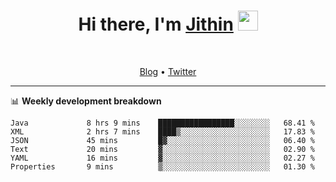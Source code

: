 <h1 align="center">Hi there, I'm <a href="https://jithset.github.io/" target="_blank">Jithin</a> <img
src="https://github.com/blackcater/blackcater/raw/main/images/Hi.gif" height="32" /></h1>

<br />

<p align="center">
  <a href="https://jithset.github.io">Blog</a> •
  <a href="https://twitter.com/jithset">Twitter</a>
</p>

---

📊 **Weekly development breakdown**

<!--START_SECTION:waka-->

```text
Java             8 hrs 9 mins    █████████████████░░░░░░░░   68.41 %
XML              2 hrs 7 mins    ████▒░░░░░░░░░░░░░░░░░░░░   17.83 %
JSON             45 mins         █▓░░░░░░░░░░░░░░░░░░░░░░░   06.40 %
Text             20 mins         ▓░░░░░░░░░░░░░░░░░░░░░░░░   02.90 %
YAML             16 mins         ▓░░░░░░░░░░░░░░░░░░░░░░░░   02.27 %
Properties       9 mins          ▒░░░░░░░░░░░░░░░░░░░░░░░░   01.30 %
```

<!--END_SECTION:waka-->

